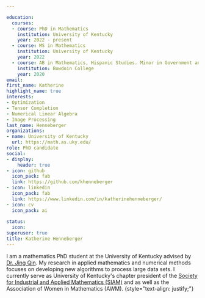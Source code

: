 ```yaml
---

education:
  courses:
  - course: PhD in Mathematics
    institution: University of Kentucky
    year: 2022 - present
  - course: MS in Mathematics
    institution: University of Kentucky
    year: 2022
  - course: AB in Mathematics, Hispanic Studies. Minor in Government and Legal Studies 
    institution: Bowdoin College
    year: 2020 
email:
first_name: Katherine
highlight_name: true
interests:
- Optimization
- Tensor Completion
- Numerical Linear Algebra
- Image Processing
last_name: Henneberger
organizations:
- name: University of Kentucky
  url: https://math.as.uky.edu/
role: PhD candidate
social:
- display:
    header: true
- icon: github
  icon_pack: fab
  link: https://github.com/khenneberger
- icon: linkedin
  icon_pack: fab
  link: https://www.linkedin.com/in/katherinehenneberger/
- icon: cv
  icon_pack: ai
  
status:
  icon: 
superuser: true
title: Katherine Henneberger
---
```


I am a mathematics PhD student at the University of Kentucky advised by [Dr. Jing Qin](https://ms.uky.edu/~jqi229/). My research in applied mathematics and numerical methods focuses on developing new algorithms to process large data sets. I currently serve as University of Kentucky's chapter president of the [Society for Industrial and Applied Mathematics (SIAM)](https://ms.uky.edu/~siam/) and as well as the Association of Women in Mathematics (AWM).
{style="text-align: justify;"}